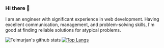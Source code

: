 ### Hi there 👋

I am an engineer with significant experience in web development. Having excellent communication, management, and problem-solving skills, I'm good at finding reliable solutions for atypical problems.

<div>
  <a href="https://github.com/anuraghazra/github-readme-stats">
    <img align="left" alt="Teimurjan's github stats" src="https://github-readme-stats.vercel.app/api?username=teimurjan&show_icons=true&line_height=21&show_icons=true&theme=vue" />
  </a>
   <a href="https://github.com/anuraghazra/github-readme-stats">
    <img alt="Top Langs" src="https://github-readme-stats.vercel.app/api/top-langs/?username=teimurjan&show_icons=true&layout=compact&theme=vue&hide=jupyter%20notebook,html&count_private=true&langs_count=7" />
  </a>
</div>
